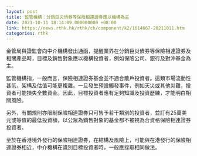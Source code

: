 ```yaml
---
layout: post
title: 監管機構：分銷巨災債券等保險相連證券應以機構為主
date: 2021-10-11 18:14:09.000000000 +08:00
link: https://news.rthk.hk/rthk/ch/component/k2/1614667-20211011.htm
categories: rthk
---
```


金管局與證監會向中介機構發出通函，提醒業界在分銷巨災債券等保險相連證券及相關產品時，目標及銷售對象應以機構投資者，例如保險公司、銀行及對沖基金為主。

監管機構指，一般而言，保險相連證券基金並不適合散戶投資者。這類市場流動性甚低，架構及估值可能更複雜。一旦發生預設觸發事件，例如天災或其他災難，投資者可能損失全數資金。因此，目標投資者應有足夠知識及投資歷練，才能明白相關風險。

另外，有關規則亦限制保險相連證券只可售予若干類別的投資者，並訂有25萬美元或等值的最低投資額，以公眾為銷售對象的基金都不被視為合資格保險相連證券投資者。

至於在香港境外發行的保險相連證券，在結構及風險上，可能與在港發行的保險相連證券相近，中介機構在識別目標投資者時，一般應採取相同做法。
